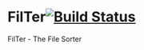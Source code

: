 # FilTer[![Build Status](https://travis-ci.org/mwawrzkow/FilTer.svg?branch=master)](https://travis-ci.org/mwawrzkow/FilTer)

FilTer - The File Sorter   
